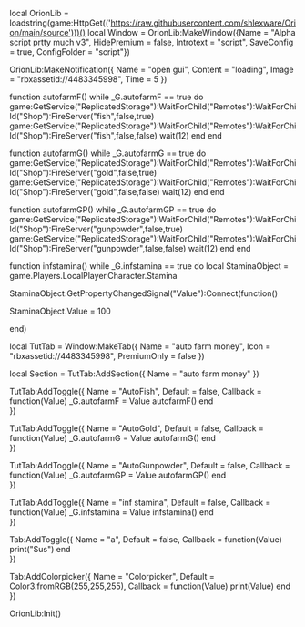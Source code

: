 local OrionLib = loadstring(game:HttpGet(('https://raw.githubusercontent.com/shlexware/Orion/main/source')))()
local Window = OrionLib:MakeWindow({Name = "Alpha script prtty much v3", HidePremium = false, Introtext = "script", SaveConfig = true, ConfigFolder = "script"})

OrionLib:MakeNotification({
	Name = "open gui",
	Content = "loading",
	Image = "rbxassetid://4483345998",
	Time = 5
})

function autofarmF()
    while _G.autofarmF == true do
game:GetService("ReplicatedStorage"):WaitForChild("Remotes"):WaitForChild("Shop"):FireServer("fish",false,true)
game:GetService("ReplicatedStorage"):WaitForChild("Remotes"):WaitForChild("Shop"):FireServer("fish",false,false)
        wait(12)
     end
    end

function autofarmG()
    while _G.autofarmG == true do
game:GetService("ReplicatedStorage"):WaitForChild("Remotes"):WaitForChild("Shop"):FireServer("gold",false,true)
game:GetService("ReplicatedStorage"):WaitForChild("Remotes"):WaitForChild("Shop"):FireServer("gold",false,false)
        wait(12)
     end
    end

function autofarmGP()
    while _G.autofarmGP == true do
game:GetService("ReplicatedStorage"):WaitForChild("Remotes"):WaitForChild("Shop"):FireServer("gunpowder",false,true)
game:GetService("ReplicatedStorage"):WaitForChild("Remotes"):WaitForChild("Shop"):FireServer("gunpowder",false,false)
        wait(12)
     end
    end

function infstamina()
    while _G.infstamina == true do
local StaminaObject = game.Players.LocalPlayer.Character.Stamina

StaminaObject:GetPropertyChangedSignal("Value"):Connect(function()

  StaminaObject.Value = 100

end)

local TutTab = Window:MakeTab({
	Name = "auto farm money",
	Icon = "rbxassetid://4483345998",
	PremiumOnly = false
})

local Section = TutTab:AddSection({
	Name = "auto farm money"
})

TutTab:AddToggle({
	Name = "AutoFish",
	Default = false,
	Callback = function(Value)
	   _G.autofarmF = Value
    autofarmF()
	end    
})

TutTab:AddToggle({
	Name = "AutoGold",
	Default = false,
	Callback = function(Value)
	   _G.autofarmG = Value
    autofarmG()
	end    
})

TutTab:AddToggle({
	Name = "AutoGunpowder",
	Default = false,
	Callback = function(Value)
	   _G.autofarmGP = Value
    autofarmGP()
	end    
})

TutTab:AddToggle({
	Name = "inf stamina",
	Default = false,
	Callback = function(Value)
	   _G.infstamina = Value
    infstamina()
	end    
})

Tab:AddToggle({
	Name = "a",
	Default = false,
	Callback = function(Value)
		print("Sus")
	end    
})

Tab:AddColorpicker({
	Name = "Colorpicker",
	Default = Color3.fromRGB(255,255,255),
	Callback = function(Value)
		print(Value)
	end	  
})

OrionLib:Init()
